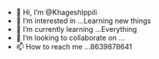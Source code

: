 - 👋 Hi, I’m @KhageshIppili
- 👀 I’m interested in ...Learning new things 
- 🌱 I’m currently learning ...Everything
- 💞️ I’m looking to collaborate on ...
- 📫 How to reach me ...8639878641

<!---
KhageshIppili/KhageshIppili is a ✨ special ✨ repository because its `README.md` (this file) appears on your GitHub profile.
You can click the Preview link to take a look at your changes.
--->
